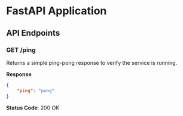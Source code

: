 # FastAPI Application

## API Endpoints

### GET /ping
Returns a simple ping-pong response to verify the service is running.

**Response**
```json
{
    "ping": "pong"
}
```
**Status Code**: 200 OK